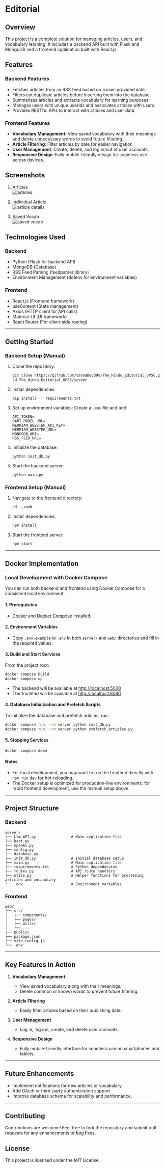 # Editorial

## Overview

This project is a complete solution for managing articles, users, and vocabulary learning. It includes a backend API built with Flask and MongoDB and a frontend application built with React.js.

## Features

### Backend Features

- Fetches articles from an RSS feed based on a user-provided date.
- Filters out duplicate articles before inserting them into the database.
- Summarizes articles and extracts vocabulary for learning purposes.
- Manages users with unique userIds and associates articles with users.
- Provides RESTful APIs to interact with articles and user data.

### Frontend Features

- **Vocabulary Management**: View saved vocabulary with their meanings and delete unnecessary words to avoid future filtering.
- **Article Filtering**: Filter articles by date for easier navigation.
- **User Management**: Create, delete, and log in/out of user accounts.
- **Responsive Design**: Fully mobile-friendly design for seamless use across devices.

## Screenshots

1. Articles  
   ![articles](https://github.com/user-attachments/assets/db1eb4c6-3916-4966-a3e9-f9dcf431b95d)

2. Individual Article  
   ![article details](https://github.com/user-attachments/assets/251b0f66-eb4f-46ce-9d77-c23ae0df9da5)

3. Saved Vocab  
   ![saved vocab](https://github.com/user-attachments/assets/9efa4586-7928-4552-95d3-34433cf8181d)

## Technologies Used

### Backend

- Python (Flask for backend API)
- MongoDB (Database)
- RSS Feed Parsing (feedparser library)
- Environment Management (dotenv for environment variables)

### Frontend

- React.js (Frontend framework)
- useContext (State management)
- Axios (HTTP client for API calls)
- Material-UI (UI framework)
- React Router (For client-side routing)

---

## Getting Started

### Backend Setup (Manual)

1. Clone the repository:
   ```sh
   git clone https://github.com/VarmaDev390/The_Hindu_Editorial_UPSC.git
   cd The_Hindu_Editorial_UPSC/server
   ```
2. Install dependencies:
   ```sh
   pip install -r requirements.txt
   ```
3. Set up environment variables: Create a `.env` file and add:
   ```
   API_TOKEN=
   BART_MODEL_URL=
   MERRIAM_WEBSTER_API_KEY=
   MERRIAM_WEBSTER_URL=
   MONGODB_URI=
   RSS_FEED_URL=
   ```
4. Initialize the database:
   ```sh
   python init_db.py
   ```
5. Start the backend server:
   ```sh
   python main.py
   ```

### Frontend Setup (Manual)

1. Navigate to the frontend directory:
   ```sh
   cd ../web
   ```
2. Install dependencies:
   ```sh
   npm install
   ```
3. Start the frontend server:
   ```sh
   npm start
   ```

---

## Docker Implementation

### Local Development with Docker Compose

You can run both backend and frontend using Docker Compose for a consistent local environment.

#### **1. Prerequisites**

- [Docker](https://docs.docker.com/get-docker/) and [Docker Compose](https://docs.docker.com/compose/) installed.

#### **2. Environment Variables**

- Copy `.env.example` to `.env` in both `server/` and `web/` directories and fill in the required values.

#### **3. Build and Start Services**

From the project root:

```sh
docker compose build
docker compose up
```

- The backend will be available at [http://localhost:5000](http://localhost:5000)
- The frontend will be available at [http://localhost:8080](http://localhost:8080)

#### **4. Database Initialization and Prefetch Scripts**

To initialize the database and prefetch articles, run:

```sh
docker compose run --rm server python init_db.py
docker compose run --rm server python prefetch_articles.py
```

#### **5. Stopping Services**

```sh
docker compose down
```

#### **Notes**

- For local development, you may want to run the frontend directly with `npm run dev` for hot-reloading.
- The Docker setup is optimized for production-like environments; for rapid frontend development, use the manual setup above.

---

## Project Structure

### Backend

```
server/
├── Llm_API.py                # Main application file
├── bart.py
├── openAi.py
├── config.py
├── database.py
├── init_db.py                # Initial database setup
├── main.py                   # Main application file
├── requirements.txt          # Python dependencies
├── routes.py                 # API route handlers
├── utils.py                  # Helper functions for processing articles and vocabulary
└── .env                      # Environment variables
```

### Frontend

```
web/
├── src/
│   ├── components/
│   ├── pages/
│   ├── utils/
│   └── ...
├── public/
├── package.json
├── vite.config.js
└── .env
```

---

## Key Features in Action

1. **Vocabulary Management**

   - View saved vocabulary along with their meanings.
   - Delete common or known words to prevent future filtering.

2. **Article Filtering**

   - Easily filter articles based on their publishing date.

3. **User Management**

   - Log in, log out, create, and delete user accounts.

4. **Responsive Design**
   - Fully mobile-friendly interface for seamless use on smartphones and tablets.

---

## Future Enhancements

- Implement notifications for new articles or vocabulary.
- Add OAuth or third-party authentication support.
- Improve database schema for scalability and performance.

---

## Contributing

Contributions are welcome! Feel free to fork the repository and submit pull requests for any enhancements or bug fixes.

## License

This project is licensed under the MIT License.
